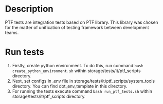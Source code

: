 # Description
PTF tests are integration tests based on PTF library. This library was chosen for the matter of unification of testing framework between development teams. 

# Run tests
1. Firstly, create python environment. To do this, run command `bash create_python_environment.sh` within storage/tests/it/ptf_scripts directory.
2. Next, set configs in .env file in storage/tests/it/ptf_scripts/system_tools directory.
   You can find dot_env_template in this directory.
3. For running the tests execute command `bash run_ptf_tests.sh` within storage/tests/it/ptf_scripts directory.
